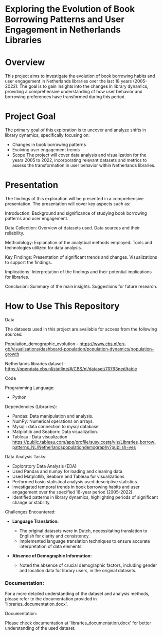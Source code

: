 # Exploring the Evolution of Book Borrowing Patterns and User Engagement in Netherlands Libraries

# Overview
This project aims to investigate the evolution of book borrowing habits and user engagement in Netherlands libraries over the last 18 years (2005-2022).
The goal is to gain insights into the changes in library dynamics, providing a comprehensive understanding of how user behavior and borrowing preferences have 
transformed during this period.

# Project Goal
The primary goal of this exploration is to uncover and analyze shifts in library dynamics, specifically focusing on:
 - Changes in book borrowing patterns
 - Evolving user engagement trends
 - Scope
The project will cover data analysis and visualization for the years 2005 to 2022, incorporating relevant datasets and metrics to assess the transformation in user 
behavior within Netherlands libraries.

# Presentation
The findings of this exploration will be presented in a comprehensive presentation. The presentation will cover key aspects such as:

Introduction:
Background and significance of studying book borrowing patterns and user engagement.

Data Collection:
Overview of datasets used.
Data sources and their reliability.

Methodology:
Explanation of the analytical methods employed.
Tools and technologies utilized for data analysis.

Key Findings:
Presentation of significant trends and changes.
Visualizations to support the findings.

Implications:
Interpretation of the findings and their potential implications for libraries.

Conclusion:
Summary of the main insights.
Suggestions for future research.


# How to Use This Repository

Data 

The datasets used in this project are available for access from the following sources:

Population_demographic_evolution - https://www.cbs.nl/en-gb/visualisations/dashboard-population/population-dynamics/population-growth

Netherlands libraries dataset - https://opendata.cbs.nl/statline/#/CBS/nl/dataset/70763ned/table

Code

Programming Language:
 - Python

Dependencies (Libraries):
 - Pandas: Data manipulation and analysis.
 - NumPy: Numerical operations on arrays.
 - Mysql : data connection to mysql database
 - Matplotlib and Seaborn: Data visualization.
 - Tableau : Data visualization  https://public.tableau.com/app/profile/susy.costa/viz/Libraries_borrow_patterns_NL/Netherlandspopulationdemography?publish=yes

Data Analysis Tasks:
 - Exploratory Data Analysis (EDA)
 - Used Pandas and numpy for loading and cleaning data.
 - Used Matplotlib, Seaborn and Tableau for visualizations.
 - Performed basic statistical analysis used descriptive statistics.
 - Investigated temporal trends in book borrowing habits and user engagement over the specified 18-year period (2005-2022).
 - Identified patterns in library dynamics, highlighting periods of significant change or stability.

Challenges Encountered:

- **Language Translation:**
  - The original datasets were in Dutch, necessitating translation to English for clarity and consistency.
  - Implemented language translation techniques to ensure accurate interpretation of data elements.
    
- **Absence of Demographic Information:**
  - Noted the absence of crucial demographic factors, including gender and location data for library users, in the original datasets.
    
### Documentation:

For a more detailed understanding of the dataset and analysis methods, please refer to the documentation provided in 'libraries_documentation.docx'.

Documentation: 

Please check documentation at 'libraries_documentation.docx' for better understanding of the used dataset.




